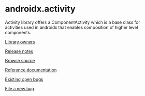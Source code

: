 # androidx.activity

Activity library offers a ComponentActivity which is a base class for activities used in androidx
that enables composition of higher level components.

[Library owners](OWNERS)

[Release notes](https://developer.android.com/jetpack/androidx/releases/activity)

[Browse source](https://android.googlesource.com/platform/frameworks/support/+/androidx-master-dev/activity/)

[Reference documentation](https://developer.android.com/reference/androidx/classes.html)

[Existing open bugs](https://issuetracker.google.com/issues?q=componentid:527362%20status:open)

[File a new bug](https://issuetracker.google.com/issues/new?component=527362)
